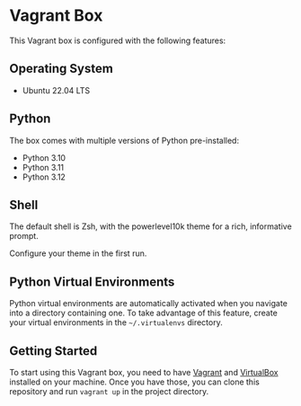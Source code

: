 # Vagrant Box

This Vagrant box is configured with the following features:

## Operating System

- Ubuntu 22.04 LTS

## Python

The box comes with multiple versions of Python pre-installed:

- Python 3.10
- Python 3.11
- Python 3.12

## Shell

The default shell is Zsh, with the powerlevel10k theme for a rich, informative prompt. 

Configure your theme in the first run.

## Python Virtual Environments

Python virtual environments are automatically activated when you navigate into a directory containing one. To take advantage of this feature, create your virtual environments in the `~/.virtualenvs` directory.

## Getting Started

To start using this Vagrant box, you need to have [Vagrant](https://www.vagrantup.com/) and [VirtualBox](https://www.virtualbox.org/) installed on your machine. Once you have those, you can clone this repository and run `vagrant up` in the project directory.

